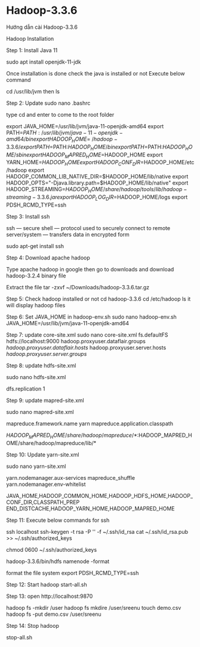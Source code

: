 # Hadoop-3.3.6
Hướng dẫn cài Hadoop-3.3.6 


Hadoop Installation


Step 1: Install Java 11

sudo apt install openjdk-11-jdk



Once installation is done check the java is installed or not
Execute below command

cd /usr/lib/jvm 
then
ls


Step 2: Update sudo nano .bashrc

type cd and enter to come to the root folder

export JAVA_HOME=/usr/lib/jvm/java-11-openjdk-amd64 
export PATH=$PATH:/usr/lib/jvm/java-11-openjdk-amd64/bin 
export HADOOP_HOME=~/hadoop-3.3.6/ 
export PATH=$PATH:$HADOOP_HOME/bin 
export PATH=$PATH:$HADOOP_HOME/sbin 
export HADOOP_MAPRED_HOME=$HADOOP_HOME 
export YARN_HOME=$HADOOP_HOME 
export HADOOP_CONF_DIR=$HADOOP_HOME/etc/hadoop 
export HADOOP_COMMON_LIB_NATIVE_DIR=$HADOOP_HOME/lib/native 
export HADOOP_OPTS="-Djava.library.path=$HADOOP_HOME/lib/native" 
export HADOOP_STREAMING=$HADOOP_HOME/share/hadoop/tools/lib/hadoop-streaming-3.3.6.jar
export HADOOP_LOG_DIR=$HADOOP_HOME/logs 
export PDSH_RCMD_TYPE=ssh



Step 3: Install ssh

ssh — secure shell — protocol used to securely connect to remote server/system — transfers data in encrypted form

sudo apt-get install ssh



Step 4: Download apache hadoop

Type apache hadoop in google then go to downloads and download hadoop-3.2.4 binary file

Extract the file 
tar -zxvf ~/Downloads/hadoop-3.3.6.tar.gz



Step 5: Check hadoop installed or not
cd hadoop-3.3.6
cd /etc/hadoop
ls
it will display hadoop files



Step 6: Set JAVA_HOME in hadoop-env.sh
sudo nano hadoop-env.sh
JAVA_HOME=/usr/lib/jvm/java-11-openjdk-amd64



Step 7: update core-site.xml
sudo nano core-site.xml
<configuration> 
 <property> 
 <name>fs.defaultFS</name> 
 <value>hdfs://localhost:9000</value>  </property> 
 <property> 
<name>hadoop.proxyuser.dataflair.groups</name> <value>*</value> 
 </property> 
 <property> 
<name>hadoop.proxyuser.dataflair.hosts</name> <value>*</value> 
 </property> 
 <property> 
<name>hadoop.proxyuser.server.hosts</name> <value>*</value> 
 </property> 
 <property> 
<name>hadoop.proxyuser.server.groups</name> <value>*</value> 
 </property> 
</configuration>



Step 8: update hdfs-site.xml

sudo nano hdfs-site.xml

<configuration> 
 <property> 
 <name>dfs.replication</name> 
 <value>1</value> 
 </property> 
</configuration>



Step 9: update mapred-site.xml

sudo nano mapred-site.xml

<configuration> 
 <property> 
 <name>mapreduce.framework.name</name>  <value>yarn</value> 
 </property> 
 <property>
 <name>mapreduce.application.classpath</name> 
  
<value>$HADOOP_MAPRED_HOME/share/hadoop/mapreduce/*:$HADOOP_MAPRED_HOME/share/hadoop/mapreduce/lib/*</value> 
 </property> 
</configuration>




Step 10: Update yarn-site.xml

sudo nano yarn-site.xml

<configuration> 
 <property> 
 <name>yarn.nodemanager.aux-services</name> 
 <value>mapreduce_shuffle</value> 
 </property> 
 <property> 
 <name>yarn.nodemanager.env-whitelist</name> 
  
<value>JAVA_HOME,HADOOP_COMMON_HOME,HADOOP_HDFS_HOME,HADOOP_CONF_DIR,CLASSPATH_PREP END_DISTCACHE,HADOOP_YARN_HOME,HADOOP_MAPRED_HOME</value> 
 </property> 
</configuration>




Step 11: Execute below commands for ssh

ssh localhost 
ssh-keygen -t rsa -P '' -f ~/.ssh/id_rsa 
cat ~/.ssh/id_rsa.pub >> ~/.ssh/authorized_keys 


chmod 0600 ~/.ssh/authorized_keys 


hadoop-3.3.6/bin/hdfs namenode -format

format the file system
export PDSH_RCMD_TYPE=ssh



Step 12: Start hadoop
start-all.sh



Step 13: open http://localhost:9870

hadoop fs -mkdir /user
hadoop fs mkdire /user/sreenu
touch demo.csv
hadoop fs -put demo.csv /user/sreenu


Step 14: Stop hadoop 

stop-all.sh
